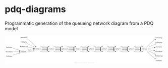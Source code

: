 # pdq-diagrams

Programmatic generation of the queueing network diagram from a PDQ model

![PDQ diagram](images/baseline.png)


